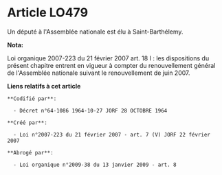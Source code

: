 # Article LO479

Un député à l'Assemblée nationale est élu à Saint-Barthélemy.

**Nota:**

Loi organique 2007-223 du 21 février 2007 art. 18 I : les dispositions du présent chapitre entrent en vigueur à compter du
renouvellement général de l'Assemblée nationale suivant le renouvellement de juin 2007.

**Liens relatifs à cet article**

	**Codifié par**:

	  - Décret n°64-1086 1964-10-27 JORF 28 OCTOBRE 1964

	**Créé par**:

	  - Loi n°2007-223 du 21 février 2007 - art. 7 (V) JORF 22 février 2007

	**Abrogé par**:

	  - Loi organique n°2009-38 du 13 janvier 2009 - art. 8

